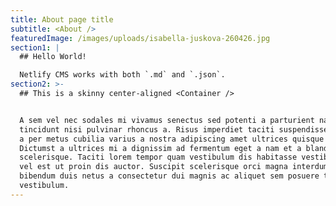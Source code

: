 ```yaml
---
title: About page title
subtitle: <About />
featuredImage: /images/uploads/isabella-juskova-260426.jpg
section1: |
  ## Hello World!

  Netlify CMS works with both `.md` and `.json`.
section2: >-
  ## This is a skinny center-aligned <Container />


  A sem vel nec sodales mi vivamus senectus sed potenti a parturient nascetur
  tincidunt nisi pulvinar rhoncus a. Risus imperdiet taciti suspendisse facilisi
  a per metus cubilia varius a nostra adipiscing amet ultrices quisque ac mi a.
  Dictumst a ultrices mi a dignissim ad fermentum eget a nam et a blandit
  scelerisque. Taciti lorem tempor quam vestibulum dis habitasse vestibulum diam
  vel est ut proin dis auctor. Suscipit scelerisque orci magna interdum vel
  bibendum duis netus a consectetur dui magnis ac aliquet sem posuere tincidunt
  vestibulum.
---
```


